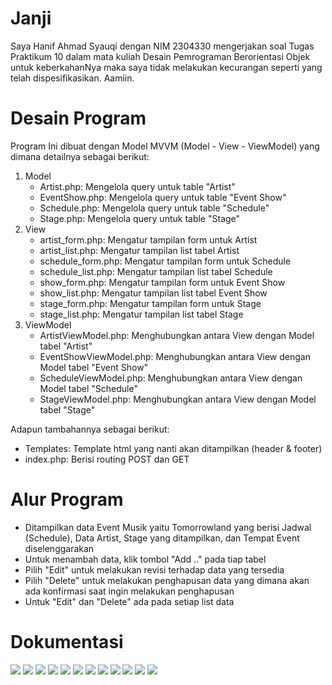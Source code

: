 # Janji

Saya Hanif Ahmad Syauqi dengan NIM 2304330 mengerjakan soal Tugas Praktikum 10 dalam mata kuliah Desain Pemrograman Berorientasi Objek untuk keberkahanNya maka saya tidak melakukan kecurangan seperti yang telah dispesifikasikan. Aamiin.

# Desain Program

Program Ini dibuat dengan Model MVVM (Model - View - ViewModel) yang dimana detailnya sebagai berikut:
1. Model
   - Artist.php: Mengelola query untuk table "Artist"
   - EventShow.php: Mengelola query untuk table "Event Show"
   - Schedule.php: Mengelola query untuk table "Schedule"
   - Stage.php: Mengelola query untuk table "Stage"
2. View
   - artist_form.php: Mengatur tampilan form untuk Artist
   - artist_list.php: Mengatur tampilan list tabel Artist
   - schedule_form.php: Mengatur tampilan form untuk Schedule
   - schedule_list.php: Mengatur tampilan list tabel Schedule
   - show_form.php: Mengatur tampilan form untuk Event Show
   - show_list.php: Mengatur tampilan list tabel Event Show
   - stage_form.php: Mengatur tampilan form untuk Stage
   - stage_list.php: Mengatur tampilan list tabel Stage
3. ViewModel
   - ArtistViewModel.php: Menghubungkan antara View dengan Model tabel "Artist"
   - EventShowViewModel.php: Menghubungkan antara View dengan Model tabel "Event Show"
   - ScheduleViewModel.php: Menghubungkan antara View dengan Model tabel "Schedule"
   - StageViewModel.php: Menghubungkan antara View dengan Model tabel "Stage"

Adapun tambahannya sebagai berikut:
- Templates: Template html yang nanti akan ditampilkan (header & footer)
- index.php: Berisi routing POST dan GET

# Alur Program
- Ditampilkan data Event Musik yaitu Tomorrowland yang berisi Jadwal (Schedule), Data Artist, Stage yang ditampilkan, dan Tempat Event diselenggarakan
- Untuk menambah data, klik tombol "Add .." pada tiap tabel
- Pilih "Edit" untuk melakukan revisi terhadap data yang tersedia
- Pilih "Delete" untuk melakukan penghapusan data yang dimana akan ada konfirmasi saat ingin melakukan penghapusan
- Untuk "Edit" dan "Delete" ada pada setiap list data

# Dokumentasi
![](https://github.com/nipqt/TP10DPBO2025C2/blob/main/Dokumentasi/1.jpg)
![](https://github.com/nipqt/TP10DPBO2025C2/blob/main/Dokumentasi/2.jpg)
![](https://github.com/nipqt/TP10DPBO2025C2/blob/main/Dokumentasi/3.jpg)
![](https://github.com/nipqt/TP10DPBO2025C2/blob/main/Dokumentasi/4.jpg)
![](https://github.com/nipqt/TP10DPBO2025C2/blob/main/Dokumentasi/5.jpg)
![](https://github.com/nipqt/TP10DPBO2025C2/blob/main/Dokumentasi/6.jpg)
![](https://github.com/nipqt/TP10DPBO2025C2/blob/main/Dokumentasi/7.jpg)
![](https://github.com/nipqt/TP10DPBO2025C2/blob/main/Dokumentasi/8.jpg)
![](https://github.com/nipqt/TP10DPBO2025C2/blob/main/Dokumentasi/9.jpg)
![](https://github.com/nipqt/TP10DPBO2025C2/blob/main/Dokumentasi/10.jpg)
![](https://github.com/nipqt/TP10DPBO2025C2/blob/main/Dokumentasi/11.jpg)
![](https://github.com/nipqt/TP10DPBO2025C2/blob/main/Dokumentasi/12.jpg)
